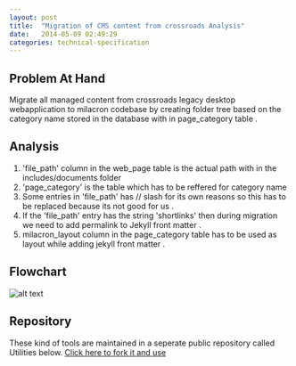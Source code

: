 ```yaml
---
layout: post
title:  "Migration of CMS content from crossroads Analysis"
date:   2014-05-09 02:49:29
categories: technical-specification
---
```



## Problem At Hand

Migrate all managed content from crossroads legacy desktop webapplication to milacron codebase by creating folder tree based on the category name stored in the database with in page_category table .

## Analysis

1. 'file_path' column in the web_page table is the actual path with in the includes/documents folder
2. 'page_category' is the table which has to be reffered for category name
3. Some entries in 'file_path' has // slash for its own reasons so this has to be replaced because its not good for us .
4. If the 'file_path' entry has the string 'shortlinks' then during migration we need to add permalink to Jekyll front matter .
5. milacron_layout column in the page_category table has to be used as layout while adding jekyll front matter .


## Flowchart

   ![alt text](/flowcharts/ContentMigrationFlow.svg "Logo Title Text 1")


## Repository

These kind of tools are maintained in a seperate public repository called Utilities below.
[Click here to fork it and use](https://github.com/crdschurch/utilities "Crossroads Utilities")

